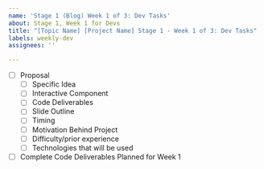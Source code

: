 ```yaml
---
name: 'Stage 1 (Blog) Week 1 of 3: Dev Tasks'
about: Stage 1, Week 1 for Devs
title: "[Topic Name] [Project Name] Stage 1 - Week 1 of 3: Dev Tasks"
labels: weekly-dev
assignees: ''

---
```


- [ ] Proposal
  - [ ] Specific Idea
  - [ ] Interactive Component
  - [ ] Code Deliverables
  - [ ] Slide Outline
  - [ ] Timing
  - [ ] Motivation Behind Project
  - [ ] Difficulty/prior experience
  - [ ] Technologies that will be used
- [ ] Complete Code Deliverables Planned for Week 1
